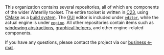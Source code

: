 This organization contains several repositories, all of which are components of the wider Waterlily toolset. The entire toolset is written in [C23](en.wikipedia.org/wiki/C23_(C_standard_revision)), using [CMake](https://en.wikipedia.org/wiki/CMake) as a [build system](https://en.wikipedia.org/wiki/Build_system_(software_development)). The [GUI](https://en.wikipedia.org/wiki/Graphical_user_interface) editor is included under [`editor`](), while the actual engine is under [`engine`](https://github.com/waterlily-team/engine). All other repositories contain items such as [windowing abstractions](https://github.com/waterlily-team/window), [graphical helpers](https://github.com/waterlily-team/vulkan), and other engine-related components.

If you have any questions, please contact the project via our [business e-mail](mailto:waterlilyproject@protonmail.com).
